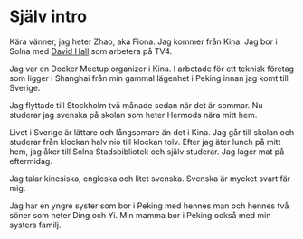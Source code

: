 # Själv intro

Kära vänner, jag heter Zhao, aka Fiona. Jag kommer från Kina. Jag bor i Solna med [David Hall](https://github.com/moonhouse) som arbetera på TV4. 

Jag var en Docker Meetup organizer i Kina. I arbetade för ett teknisk företag som ligger i Shanghai från min gammal lägenhet i Peking innan jag komt till Sverige.

Jag flyttade till Stockholm två månade sedan när det är sommar. Nu studerar jag svenska på skolan som heter Hermods nära mitt hem. 

Livet i Sverige är lättare och långsomare än det i Kina. Jag går till skolan och studerar från klockan halv nio till klockan tolv. Efter jag äter lunch på mitt hem, jag åker till Solna Stadsbibliotek och själv studerar. Jag lager mat på eftermidag.

Jag talar kinesiska, engleska och litet svenska. Svenska är mycket svart fär mig. 

Jag har en yngre syster som bor i Peking med hennes man och hennes två söner som heter Ding och Yi. Min mamma bor i Peking också med min systers familj. 
